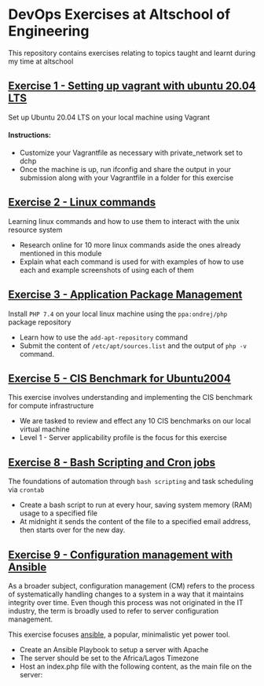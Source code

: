 # DevOps Exercises at Altschool of Engineering

This repository contains exercises relating to topics taught and learnt during my time at altschool

## [Exercise 1 - Setting up vagrant with ubuntu 20.04 LTS](./vagrant-setup-ubuntu20.04)

Set up Ubuntu 20.04 LTS on your local machine using Vagrant

#### Instructions:

- Customize your Vagrantfile as necessary with private_network set to dchp
- Once the machine is up, run ifconfig and share the output in your submission along with your Vagrantfile in a folder for this exercise

## [Exercise 2 - Linux commands](./linux-commands)

Learning linux commands and how to use them to interact with the unix resource system

- Research online for 10 more linux commands aside the ones already mentioned in this module
- Explain what each command is used for with examples of how to use each and example screenshots of using each of them

## [Exercise 3 - Application Package Management](./php7.4-installation)

Install `PHP 7.4` on your local linux machine using the `ppa:ondrej/php` package repository

- Learn how to use the `add-apt-repository` command
- Submit the content of `/etc/apt/sources.list` and the output of `php -v` command.

## [Exercise 5 - CIS Benchmark for Ubuntu2004](./cis-benchmark-ubuntu2004)

This exercise involves understanding and implementing the CIS benchmark for compute infrastructure

- We are tasked to review and effect any 10 CIS benchmarks on our local virtual machine
- Level 1 - Server applicability profile is the focus for this exercise

## [Exercise 8 - Bash Scripting and Cron jobs](./bash-scripting-and-cronjobs)

The foundations of automation through `bash scripting` and task scheduling via `crontab`

- Create a bash script to run at every hour, saving system memory (RAM) usage to a specified file
- At midnight it sends the content of the file to a specified email address, then starts over for the new day.

## [Exercise 9 - Configuration management with Ansible](./ansible)

As a broader subject, configuration management (CM) refers to the process of systematically handling changes
to a system in a way that it maintains integrity over time. Even though this process was not originated in the
IT industry, the term is broadly used to refer to server configuration management.

This exercise focuses [ansible](https://docs.ansible.com/ansible/latest/), a popular, minimalistic yet power tool.

- Create an Ansible Playbook to setup a server with Apache
- The server should be set to the Africa/Lagos Timezone
- Host an index.php file with the following content, as the main file on the server:
